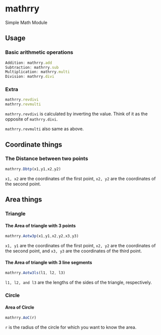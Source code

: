 # mathrry

Simple Math Module

## Usage
### Basic arithmetic operations
```js
Addition: mathrry.add
Subtraction: mathrry.sub
Multiplication: mathrry.multi
Division: mathrry.divi
```  
### Extra
```js
mathrry.revdivi
mathrry.revmulti
```
```mathrry.revdivi``` is calculated by inverting the value. Think of it as the opposite of ```mathrry.divi```.  
  
```mathrry.revmulti``` also same as above.  

## Coordinate things
### The Distance between two points
```js
mathrry.Dbtp(x1,y1,x2,y2)
```  
`x1, x2` are the coordinates of the first point, `x2, y2` are the coordinates of the second point.
## Area things
### Triangle
#### The Area of triangle with 3 points
```js
mathrry.Aotw3p(x1,y1,x2,y2,x3,y3)
```
`x1, y1` are the coordinates of the first point, `x2, y2` are the coordinates of the second point, and `x3, y3` are the coordinates of the third point.  
#### The Area of triangle with 3 line segments
```js
mathrry.Aotw3ls(l1, l2, l3)
```
`l1, l2, and l3` are the lengths of the sides of the triangle, respectively.  
### Circle
#### Area of Circle
```js
mathrry.AoC(r)
```
`r` is the radius of the circle for which you want to know the area.

